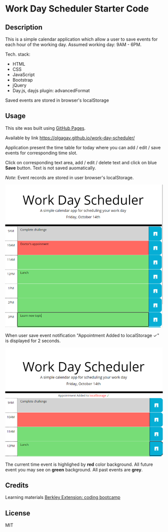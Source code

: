 # Work Day Scheduler Starter Code
## Description
This is a simple calendar application which allow a user to save events for each hour of the working day. Assumed working day: 9AM - 6PM.

Tech. stack:
- HTML
- CSS
- JavaScript
- Bootstrap
- jQuery
- Day.js, dayjs plugin: advancedFormat

Saved events are stored in browser's localStorage

## Usage
This site was built using [GitHub Pages](https://pages.github.com/). 

Available by link https://olgagav.github.io/work-day-scheduler/

Application present the time table for today where you can add / edit / save events for corresponding time slot. 

Click on corresponding text area, add / edit / delete text and click on blue **Save** button. Text is not saved auomatically.

_Note_: Event records are stored in user browser's localStorage.

![This ope page application. At the header you may see the current day of week and current day. Below timetable from 9AM till 5PM with saved event.](assets/images/AppScreenshot.png)

When user save event notification "Appointment Added to localStorage ✓" is displayed for 2 seconds.

![Screenshot of the application with notification message 'Appointment Added to localStorage ✓'](assets/images/AppScreenshot_Notification.png)

The current time event is highlighed by **red** color background.
All future event you may see on **green** background.
All past events are **grey**.

## Credits

Learning materials [Berkley Extension: coding bootcamp](https://extension.berkeley.edu/)


## License
MIT
